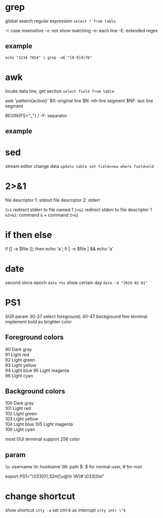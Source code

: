 # grep
global search regular expression
`select * from table`

-i: case insensitive
-v: not show matching
-o: each line
-E: extended regex

## example
`echo "1234 7654" | grep -oE "[0-9]4|76"` 


# awk
locate data line, get section
`select field from table`

awk 'pattern{action}'
$0: original line
$N: nth line segment
$NF: last line segment

BEGIN{FS="_"} / -F: separator

## example

# sed
stream editor
change data
`update table set field=new where field=old`


# 2>&1
file descriptor 1: stdout
file descriptor 2: stderr

`2>1` redirect stderr to file named 1
`2>&1` redirect stderr to file descriptor 1
`&2>&1`: command `&` + command `2>&1`


# if then else
if [[ -e $file ]]; then echo 'a'; fi
[ -e $file ] && echo 'a'

# date
second since epoch `date +%s`
show certain day `date -d "2019-02-01"`

# PS1
SGR param 30-37 select foreground; 40-47 background
few terminal implement bold as brighter color


## Foreground colors
90   Dark gray  
91   Light red  
92   Light green    
93   Light yellow   
94   Light blue 
95   Light magenta  
96   Light cyan  

## Background colors
100  Dark gray  
101  Light red  
102  Light green    
103  Light yellow   
104  Light blue 
105  Light magenta  
106  Light cyan 

most GUI terminal support 256 color

## param
\u: username
\h: hostname
\W: path
\$: $ for normal user, # for root

export PS1="\033[01;32m[\u@\h \W]# \033[0m"

# change shortcut
show shortcut `stty -a`
set ctrl-k as interrupt `stty intr \^k`








